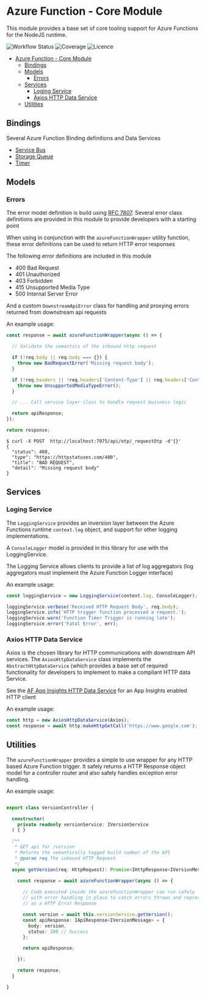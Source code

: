 # Azure Function - Core Module

This module provides a base set of core tooling support for Azure Functions for the NodeJS runtime.

![Workflow Status](https://img.shields.io/github/workflow/status/nsw-health-pathology/af-core-module/node-js-build-ci/develop)
![Coverage](https://img.shields.io/coveralls/github/nsw-health-pathology/af-core-module/develop)
![Licence](https://img.shields.io/github/license/nsw-health-pathology/af-core-module)

- [Azure Function - Core Module](#azure-function---core-module)
  - [Bindings](#bindings)
  - [Models](#models)
    - [Errors](#errors)
  - [Services](#services)
    - [Loging Service](#loging-service)
    - [Axios HTTP Data Service](#axios-http-data-service)
  - [Utilities](#utilities)

## Bindings

Several Azure Function Binding definitions and Data Services

- [Service Bus](https://docs.microsoft.com/en-us/azure/azure-functions/functions-bindings-service-bus)
- [Storage Queue](https://docs.microsoft.com/en-us/azure/azure-functions/functions-bindings-storage-queue)
- [Timer](https://docs.microsoft.com/en-us/azure/azure-functions/functions-bindings-timer?tabs=javascript)

## Models

### Errors

The error model definition is build using [RFC 7807](https://tools.ietf.org/html/rfc7807).
Several error class definitions are provided in this module to provide developers with a starting point

When using in conjunction with the `azureFunctionWrapper` utility function, these error definitions
can be used to return HTTP error responses

The following error definitions are included in this module

- 400 Bad Request
- 401 Unauthorized
- 403 Forbidden
- 415 Unsupported Media Type
- 500 Internal Server Error

And a custom `DownstreamApiError` class for handling and proxying errors returned from downstream api requests

An example usage:

```typescript
const response = await azureFunctionWrapper(async () => {

  // Validate the semantics of the inbound http request

  if (!req.body || req.body === {}) {
    throw new BadRequestError('Missing request body');
  }

  if (!req.headers || !req.headers['Content-Type'] || req.headers['Content-Type'] !== 'application/json') {
    throw new UnsupportedMediaTypeError();
  }

  // ... Call service layer class to handle request business logic

  return apiResponse;
});

return response;
```

```shell
$ curl -X POST  http://localhost:7075/api/otp/_requestOtp -d'{}'
{
  "status": 400,
  "type": "https://httpstatuses.com/400",
  "title": "BAD REQUEST",
  "detail": "Missing request body"
}
```

## Services

### Loging Service

The `LoggingService` provides an inversion layer between the Azure Functions runtime
`context.log` object, and support for other logging implementations.

A `ConsoleLogger` model is provided in this library for use with the LoggingService.

The Logging Service allows clients to provide a list of log aggregators (log aggregators
must implement the Azure Function Logger interface)

An example usage:

```typescript
const loggingService = new LoggingService(context.log, ConsoleLogger);

loggingService.verbose('Received HTTP Request Body', req.body);
loggingService.info('HTTP trigger function processed a request.');
loggingService.warn('Function Timer Trigger is running late');
loggingService.error('Fatal Error', err);
```

### Axios HTTP Data Service

Axios is the chosen library for HTTP communications with downstream API services.
The `AxiosHttpDataService` class implements the `AbstractHttpDataService` (which
provides a base set of required functionality for developers to implement to make a compliant HTTP data Service.

See the [AF App Insights HTTP Data Service](https://github.com/nsw-health-pathology/af-app-insights) for
an App Insights enabled HTTP client

An example usage:

```typescript
const http = new AxiosHttpDataService(Axios);
const response = await http.makeHttpGetCall('https://www.google.com');
```

## Utilities

The `azureFunctionWrapper` provides a simple to use wrapper for any HTTP based Azure Function trigger.
It safely returns a HTTP Response object model for a controller router and also safely handles exception
error handling.

An example usage:

```typescript

export class VersionController {

  constructor(
    private readonly versionService: IVersionService
  ) { }

  /**
   * GET api for /version
   * Returns the semantically tagged build number of the API
   * @param req The inbound HTTP Request
   */
  async getVersion(req: HttpRequest): Promise<IHttpResponse<IVersionMessage | IHttpErrorResponse>> {

    const response = await azureFunctionWrapper(async () => {
      
      // Code executed inside the azureFunctionWrapper can run safely
      // with error handling in place to catch errors thrown and represent them
      // as a HTTP Error Response

      const version = await this.versionService.getVersion();
      const apiResponse: IApiResponse<IVersionMessage> = {
        body: version,
        status: 200 // Success
      };

      return apiResponse;

    });

    return response;
  }

}

```

